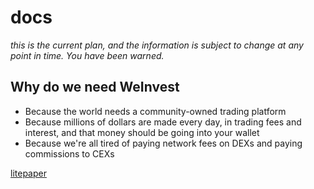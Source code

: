 # docs

*this is the current plan, and the information is subject to change at any point in time. You have been warned.*

## Why do we need **WeInvest**

- Because the world needs a community-owned trading platform 
- Because millions of dollars are made every day, in trading fees and interest, and that money should be going into your wallet
- Because we're all tired of paying network fees on DEXs and paying commissions to CEXs 

[litepaper](Litepaper.md)
